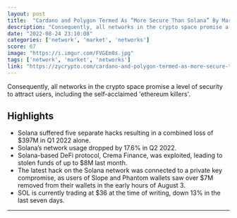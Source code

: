 ```yaml
---
layout: post
title:  "Cardano and Polygon Termed As “More Secure Than Solana” By Market Pundits"
description: "Consequently, all networks in the crypto space promise a level of security to attract users, including the self-acclaimed 'ethereum killers'."
date: "2022-08-24 23:10:08"
categories: ['network', 'market', 'networks']
score: 67
image: "https://i.imgur.com/FVGEm0s.jpg"
tags: ['network', 'market', 'networks']
link: "https://zycrypto.com/cardano-and-polygon-termed-as-more-secure-than-solana-by-market-pundits/"
---
```


Consequently, all networks in the crypto space promise a level of security to attract users, including the self-acclaimed 'ethereum killers'.

## Highlights

- Solana suffered five separate hacks resulting in a combined loss of $397M in Q1 2022 alone.
- Solana’s network usage dropped by 17.6% in Q2 2022.
- Solana-based DeFi protocol, Crema Finance, was exploited, leading to stolen funds of up to $8M last month.
- The latest hack on the Solana network was connected to a private key compromise, as users of Slope and Phantom wallets saw over $7M removed from their wallets in the early hours of August 3.
- SOL is currently trading at $36 at the time of writing, down 13% in the last seven days.

---

